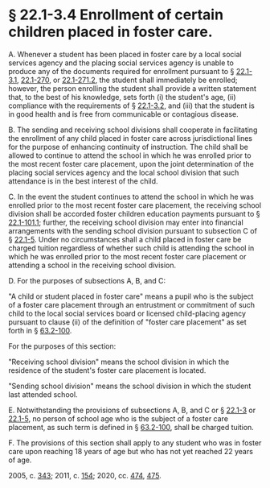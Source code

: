 # § 22.1-3.4 Enrollment of certain children placed in foster care.

<p>A. Whenever a student has been placed in foster care by a local social services agency and the placing social services agency is unable to produce any of the documents required for enrollment pursuant to § <a href='/vacode/22.1-3.1/'>22.1-3.1</a>, <a href='/vacode/22.1-270/'>22.1-270</a>, or <a href='/vacode/22.1-271.2/'>22.1-271.2</a>, the student shall immediately be enrolled; however, the person enrolling the student shall provide a written statement that, to the best of his knowledge, sets forth (i) the student's age, (ii) compliance with the requirements of § <a href='/vacode/22.1-3.2/'>22.1-3.2</a>, and (iii) that the student is in good health and is free from communicable or contagious disease.</p><p>B. The sending and receiving school divisions shall cooperate in facilitating the enrollment of any child placed in foster care across jurisdictional lines for the purpose of enhancing continuity of instruction. The child shall be allowed to continue to attend the school in which he was enrolled prior to the most recent foster care placement, upon the joint determination of the placing social services agency and the local school division that such attendance is in the best interest of the child.</p><p>C. In the event the student continues to attend the school in which he was enrolled prior to the most recent foster care placement, the receiving school division shall be accorded foster children education payments pursuant to § <a href='/vacode/22.1-101.1/'>22.1-101.1</a>; further, the receiving school division may enter into financial arrangements with the sending school division pursuant to subsection C of § <a href='/vacode/22.1-5/'>22.1-5</a>. Under no circumstances shall a child placed in foster care be charged tuition regardless of whether such child is attending the school in which he was enrolled prior to the most recent foster care placement or attending a school in the receiving school division.</p><p>D. For the purposes of subsections A, B, and C:</p><p>"A child or student placed in foster care" means a pupil who is the subject of a foster care placement through an entrustment or commitment of such child to the local social services board or licensed child-placing agency pursuant to clause (ii) of the definition of "foster care placement" as set forth in § <a href='/vacode/63.2-100/'>63.2-100</a>.</p><p>For the purposes of this section:</p><p>"Receiving school division" means the school division in which the residence of the student's foster care placement is located.</p><p>"Sending school division" means the school division in which the student last attended school.</p><p>E. Notwithstanding the provisions of subsections A, B, and C or § <a href='/vacode/22.1-3/'>22.1-3</a> or <a href='/vacode/22.1-5/'>22.1-5</a>, no person of school age who is the subject of a foster care placement, as such term is defined in § <a href='/vacode/63.2-100/'>63.2-100</a>, shall be charged tuition.</p><p>F. The provisions of this section shall apply to any student who was in foster care upon reaching 18 years of age but who has not yet reached 22 years of age.</p><p>2005, c. <a href='http://lis.virginia.gov/cgi-bin/legp604.exe?051+ful+CHAP0343'>343</a>; 2011, c. <a href='http://lis.virginia.gov/cgi-bin/legp604.exe?111+ful+CHAP0154'>154</a>; 2020, cc. <a href='http://lis.virginia.gov/cgi-bin/legp604.exe?201+ful+CHAP0474'>474</a>, <a href='http://lis.virginia.gov/cgi-bin/legp604.exe?201+ful+CHAP0475'>475</a>.</p>